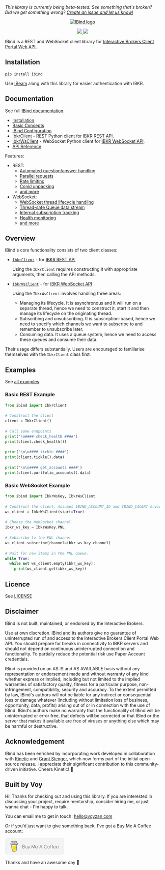 *This library is currently being beta-tested. See something that's broken? Did we get something
wrong? [Create an issue and let us know!][issues]*



<p align="center">
    <a id="ibind" href="#ibind">
        <img src="https://raw.githubusercontent.com/Voyz/ibind/master/media/ibind_logo.png" alt="IBind logo" title="IBind logo" width="600"/>
    </a>
</p>
<p align="center">
    <a href="https://opensource.org/licenses/Apache-2.0">
        <img src="https://img.shields.io/badge/License-Apache%202.0-blue.svg"/>
    </a>
    <a href="https://github.com/Voyz/ibind/releases">
        <img src="https://img.shields.io/pypi/v/ibind?label=version"/> 
    </a>
</p>

IBind is a REST and WebSocket client library for [Interactive Brokers Client Portal Web API.][ibkr-docs]

## Installation

```rich
pip install ibind
```

Use [IBeam][ibeam] along with this library for easier authentication with IBKR.

## Documentation

See full [IBind documentation][wiki].

* [Installation][wiki-installation]
* [Basic Concepts][wiki-basic-concepts]
* [IBind Configuration][wiki-ibind-configuration]
* [IbkrClient][wiki-ibkr-client] - REST Python client for [IBKR REST API][ibkr-endpoints].
* [IbkrWsClient][wiki-ibkr-ws-client] - WebSocket Python client for [IBKR WebSocket API][ibkr-websocket].
* [API Reference][api-ibkr-client]

Features:
* REST:
  * [Automated question/answer handling][wiki-question-answer]
  * [Parallel requests][wiki-parallel-requests]
  * [Rate limiting][wiki-rate-limiting]
  * [Conid unpacking][wiki-conid-unpacking]
  * [and more][wiki-advanced-api]
* WebSocket:
  * [WebSocket thread lifecycle handling][wiki-ws-lifecycle]
  * [Thread-safe Queue data stream][wiki-ws-queues]
  * [Internal subscription tracking][wiki-ws-subscriptions]
  * [Health monitoring][wiki-ws-health-monitoring]
  * [and more][wiki-advanced-websocket]

## Overview

IBind's core functionality consists of two client classes:

* [`IbkrClient`][ibkr-client-docs] - for [IBKR REST API][ibkr-endpoints]

  Using the `IbkrClient` requires constructing it with appropriate arguments, then calling the API methods.

* [`IbkrWsClient`][ibkr-ws-client-docs] - for [IBKR WebSocket API][ibkr-websocket]

  Using the `IbkrWsClient` involves handling three areas:

  * Managing its lifecycle. It is asynchronous and it will run on a separate thread, hence we need to construct it, start it and then manage its lifecycle on the originating thread.
  * Subscribing and unsubscribing. It is subscription-based, hence we need to specify which channels we want to subscribe to and remember to unsubscribe later.
  * Consuming data. It uses a queue system, hence we need to access these queues and consume their data.

Their usage differs substantially. Users are encouraged to familiarise themselves with the `IbkrClient` class first.

## Examples

See [all examples][examples].

### Basic REST Example

```python
from ibind import IbkrClient

# Construct the client
client = IbkrClient()

# Call some endpoints
print('\n#### check_health ####')
print(client.check_health())

print('\n\n#### tickle ####')
print(client.tickle().data)

print('\n\n#### get_accounts ####')
print(client.portfolio_accounts().data)
```

### Basic WebSocket Example

```python
from ibind import IbkrWsKey, IbkrWsClient

# Construct the client. Assumes IBIND_ACCOUNT_ID and IBIND_CACERT environment variables have been set.
ws_client = IbkrWsClient(start=True)

# Choose the WebSocket channel
ibkr_ws_key = IbkrWsKey.PNL

# Subscribe to the PNL channel
ws_client.subscribe(channel=ibkr_ws_key.channel)

# Wait for new items in the PNL queue.
while True:
  while not ws_client.empty(ibkr_ws_key):
    print(ws_client.get(ibkr_ws_key))
```


## Licence

See [LICENSE](https://github.com/Voyz/ibind/blob/master/LICENSE)

## Disclaimer

IBind is not built, maintained, or endorsed by the Interactive Brokers.

Use at own discretion. IBind and its authors give no guarantee of uninterrupted run of and access to the Interactive
Brokers Client Portal Web API. You should prepare for breaks in connectivity to IBKR servers and should not
depend on continuous uninterrupted connection and functionality. To partially reduce the potential risk use Paper Account credentials.

IBind is provided on an AS IS and AS AVAILABLE basis without any representation or endorsement made and without warranty
of any kind whether express or implied, including but not limited to the implied warranties of satisfactory quality,
fitness for a particular purpose, non-infringement, compatibility, security and accuracy. To the extent permitted by
law, IBind's authors will not be liable for any indirect or consequential loss or damage whatever (including without
limitation loss of business, opportunity, data, profits) arising out of or in connection with the use of IBind. IBind's
authors make no warranty that the functionality of IBind will be uninterrupted or error free, that defects will be
corrected or that IBind or the server that makes it available are free of viruses or anything else which may be harmful
or destructive.

## Acknowledgement

IBind has been enriched by incorporating work developed in collaboration with  [Kinetic](https://www.kinetic.xyz/) and [Grant Stenger](https://github.com/GrantStenger), which now forms part of the initial open-source release. I appreciate their significant contribution to this community-driven initiative. Cheers Kinetic! 🍻

## Built by Voy

Hi! Thanks for checking out and using this library. If you are interested in discussing your project, require
mentorship, consider hiring me, or just wanna chat - I'm happy to talk.

You can email me to get in touch: hello@voyzan.com

Or if you'd just want to give something back, I've got a Buy Me A Coffee account:

<a href="https://www.buymeacoffee.com/voyzan" rel="nofollow">
    <img src="https://raw.githubusercontent.com/Voyz/voyz_public/master/vz_BMC.png" alt="Buy Me A Coffee" style="max-width:100%;" width="192">
</a>

Thanks and have an awesome day 👋


[ibeam]: https://github.com/Voyz/ibeam
[examples]: https://github.com/Voyz/ibind/blob/master/examples
[issues]: https://github.com/Voyz/ibind/issues
[api-ibkr-client]: https://github.com/Voyz/ibind/wiki/API-Reference-%E2%80%90-IbkrClient
[ibkr-client-docs]: https://github.com/Voyz/ibind/wiki/Ibkr-Client
[ibkr-ws-client-docs]: https://github.com/Voyz/ibind/wiki/Ibkr-Ws-Client

[ibkr-docs]: https://ibkrcampus.com/ibkr-api-page/webapi-doc/
[ibkr-endpoints]: https://ibkrcampus.com/ibkr-api-page/cpapi-v1/#endpoints
[ibkr-websocket]: https://ibkrcampus.com/ibkr-api-page/cpapi-v1/#websockets


[wiki]: https://github.com/Voyz/ibind/wiki
[wiki-installation]: https://github.com/Voyz/ibind/wiki/Installation
[wiki-basic-concepts]: https://github.com/Voyz/ibind/wiki/Basic-Concepts
[wiki-ibind-configuration]: https://github.com/Voyz/ibind/wiki/IBind-Configuration
[wiki-ibkr-client]: https://github.com/Voyz/ibind/wiki/Ibkr-Client
[wiki-ibkr-ws-client]: https://github.com/Voyz/ibind/wiki/Ibkr-Ws-Client

[wiki-question-answer]: https://github.com/Voyz/ibind/wiki/Ibkr-Client#-place_order
[wiki-parallel-requests]: https://github.com/Voyz/ibind/wiki/Ibkr-Client#-marketdata_history_by_symbols
[wiki-rate-limiting]: https://github.com/Voyz/ibind/wiki/Ibkr-Client#-marketdata_history_by_symbols
[wiki-conid-unpacking]: https://github.com/Voyz/ibind/wiki/Ibkr-Client#-security_stocks_by_symbol
[wiki-advanced-api]: https://github.com/Voyz/ibind/wiki/Ibkr-Client#advanced-api

[wiki-ws-lifecycle]: https://github.com/Voyz/ibind/wiki/Ibkr-Ws-Client#-managing-the-lifecycle
[wiki-ws-queues]: https://github.com/Voyz/ibind/wiki/Ibkr-Ws-Client#-consuming-data
[wiki-ws-subscriptions]: https://github.com/Voyz/ibind/wiki/Ibkr-Ws-Client#-subscribing-and-unsubscribing
[wiki-ws-health-monitoring]: https://github.com/Voyz/ibind/wiki/Ibkr-Ws-Client#health-monitoring
[wiki-advanced-websocket]: https://github.com/Voyz/ibind/wiki/Advanced-WebSocket
